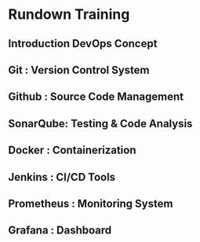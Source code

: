 # Rundown Training
## Introduction DevOps Concept
## Git : Version Control System
## Github : Source Code Management
## SonarQube: Testing & Code Analysis
## Docker : Containerization
## Jenkins : CI/CD Tools
## Prometheus : Monitoring System
## Grafana : Dashboard